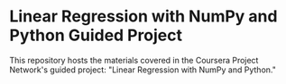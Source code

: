 # Linear Regression with NumPy and Python Guided Project

This repository hosts the materials covered in the Coursera Project Network's guided project: "Linear Regression with NumPy and Python."
